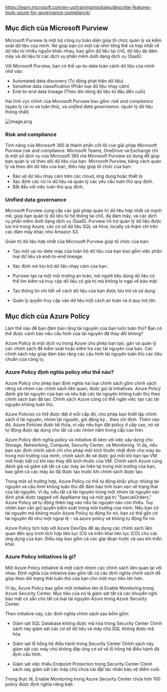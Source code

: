 https://learn.microsoft.com/en-us/training/modules/describe-features-tools-azure-for-governance-compliance/

## Mục đích của Microsoft Purview

Microsoft Purview là một bộ công cụ toàn diện giúp tổ chức quản lý và kiểm soát dữ liệu của mình. Nó giúp bạn có một cái nhìn tổng thể và hợp nhất về dữ liệu từ nhiều nguồn khác nhau, bao gồm dữ liệu tại chỗ, dữ liệu đa đám mây và dữ liệu từ các dịch vụ phần mềm dưới dạng dịch vụ (SaaS).

Với Microsoft Purview, bạn có thể up-to-date toàn cảnh dữ liệu của mình nhờ vào:

* Automated data discovery (Tự động phát hiện dữ liệu)
* Sensitive data classification (Phân loại dữ liệu nhạy cảm)
* End-to-end data lineage (Theo dõi dòng dữ liệu từ đầu đến cuối)

Hai lĩnh vực chính của Microsoft Purview bao gồm: *risk and compliance* (quản lý rủi ro và tuân thủ), và *unified data governance.* (quản lý dữ liệu thống nhất)

![image.png](https://learn.microsoft.com/en-us/training/wwl-azure/describe-features-tools-azure-for-governance-compliance/media/purview-solution-areas-ceb1bedf.png)

### Risk and compliance

Tính năng của Microsoft 365 là thành phần cốt lõi của giải pháp Microsoft Purview risk and compliance. Microsoft Teams, OneDrive và Exchange chỉ là một số dịch vụ của Microsoft 365 mà Microsoft Purview sử dụng để giúp bạn quản lý và theo dõi dữ liệu của bạn. Microsoft Purview, bằng cách quản lý và theo dõi dữ liệu của bạn, điều này giúp tổ chức của bạn:

* Bảo vệ dữ liệu nhạy cảm trên các cloud, ứng dụng hoặc thiết bị
* Xác định các rủi ro dữ liệu và  quản lý các yêu cầu tuân thủ quy định. 
* Bắt đầu với việc tuân thủ quy định.

### Unified data governance

Microsoft Purview cung cấp các giải pháp quản trị dữ liệu hợp nhất và mạnh mẽ, giúp bạn quản lý dữ liệu từ hệ thống tại chỗ, đa đám mây, và các dịch vụ phần mềm dưới dạng dịch vụ (SaaS). Purview hỗ trợ quản lý dữ liệu được lưu trữ trong Azure, các cơ sở dữ liệu SQL và Hive, locally và thậm chí trên các đám mây khác như Amazon S3.

Quản trị dữ liệu hợp nhất của Microsoft Purview giúp tổ chức của bạn:

* Tạo một up-to-date map của toàn bộ dữ liệu của bạn bao gồm việc phân loại dữ liệu và end-to-end lineage.

* Xác định nơi lưu trữ dữ liệu nhạy cảm của bạn.

* Purview tạo ra một môi trường an toàn, nơi người tiêu dùng dữ liệu có thể tìm kiếm và truy cập dữ liệu có giá trị mà không lo ngại về bảo mật.

* Tạo thông tin chi tiết về cách dữ liệu của bạn được lưu trữ và sử dụng.

* Quản lý quyền truy cập vào dữ liệu một cách an toàn và ở quy mô lớn.

## Mục đích của Azure Policy

Làm thế nào để bạn đảm bảo rằng tài nguyên của bạn luôn tuân thủ? Bạn có thể được cảnh báo nếu cấu hình của tài nguyên đã thay đổi không?

Azure Policy là một dịch vụ trong Azure cho phép bạn tạo, gán và quản lý các chính sách để kiểm soát hoặc kiểm tra các tài nguyên của bạn. Các chính sách này giúp đảm bảo rằng các cấu hình tài nguyên tuân thủ các tiêu chuẩn của công ty.

### Azure Policy định nghĩa policy như thế nào?

Azure Policy cho phép bạn định nghĩa hai loại chính sách gồm chính sách riêng và nhóm các chính sách liên quan, được gọi là initiatives. Azure Policy đánh giá tài nguyên của bạn và nêu bật các tài nguyên không tuân thủ theo chính sách bạn đã tạo. Chính sách Azure cũng có thể ngăn việc tạo các tài nguyên không tuân thủ.

Azure Policies có thể được đặt ở mỗi cấp độ, cho phép bạn thiết lập chính sách ở tài nguyên, nhóm tài nguyên, gói đăng ký... theo chỉ định. Thêm vào đó, Azure Policies được kế thừa, vì vậy nếu bạn đặt policy ở cấp cao, nó sẽ tự động được áp dụng cho tất cả các nhóm nằm trong cấp cao hơn. 

Azure Policy định nghĩa policy và initiative đi kèm với việc xây dựng cho Storage, Networking, Compute, Security Center, và Monitoring. Ví dụ, nếu bạn xác định chính sách chỉ cho phép một kích thước nhất định cho máy ảo trong môi trường của mình, chính sách đó sẽ được gọi mỗi khi bạn tạo VM mới hoặc bất cứ khi nào thay đổi kích thước của VM. Chính sách Azure cũng đánh giá và giám sát tất cả các máy ảo hiện tại trong môi trường của bạn, bao gồm cả các máy ảo đã được tạo trước khi chính sách được tạo.

Trong một số trường hợp, Azure Policy có thể tự động khắc phục những tài nguyên và cấu hình không tuân thủ để đảm bảo tính toàn vẹn về trạng thái của tài nguyên. Ví dụ, nếu tất cả tài nguyên trong một nhóm tài nguyên xác định phải được tagged với AppName tag và một giá trị "SpecialOrders," Azure Policy sẽ tự động thêm tag vào nếu tài nguyên nào còn thiếu. Tuy nhiên bạn vẫn giữ quyền kiểm soát trong môi trường của mình. Nếu bạn có tài nguyên mà không muốn  Azure Policy tự động fix nó, bạn có thể gắn cờ tài nguyên đó như một ngoại lệ - và azure policy sẽ không tự động fix nó.

Azure Policy tích hợp với Azure DevOps để áp dụng các chính sách liên quan đến quy trình tích hợp liên tục (CI) và triển khai liên tục (CD) cho các ứng dụng của bạn. Điều này bao gồm cả các giai đoạn trước và sau khi triển khai. 


### Azure Policy initiatives là gì?

Một Azure Policy initiative là một cách nhóm các chính sách liên quan lại với nhau. Định nghĩa của initiative bao gồm tất cả các định nghĩa chính sách để giúp theo dõi trạng thái tuân thủ của bạn cho một mục tiêu lớn hơn.

Ví dụ, Azure Policy bao gồm một initiative tên là  Enable Monitoring trong Azure Security Center. Mục tiêu của nó là giám sát tất cả các khuyến nghị bảo mật có sẵn cho tất cả loại tài nguyên Azure  trong Azure Security Center.

Theo initiative này, các định nghĩa chính sách sau bồm gồm:

* Giám sát SQL Database không được mã hóa trong Security Center Chính sách này giám sát các cơ sở dữ liệu và máy chủ SQL không được mã hóa.

* Giám sát lỗ hổng hệ điều hành trong Security Center Chính sách này giám sát các máy chủ không đáp ứng cơ sở về lỗ hổng hệ điều hành đã định cấu hình.

* Giám sát việc thiếu Endpoint Protection trong Security Center Chính sách này giám sát các máy chủ chưa cài đặt tác nhân bảo vệ điểm cuối.

Trong thực tế, Enable Monitoring trong Azure Security Center chứa hơn 100 policy được định nghĩa riêng biệt.